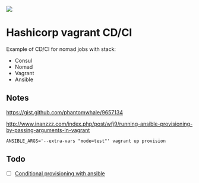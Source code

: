 ![](https://github.com/zhenik-poc/hashicorp-vagrant-cd-ci/workflows/test-consul-healthchecks/badge.svg)
# Hashicorp vagrant CD/CI
Example of CD/CI for nomad jobs with stack: 
- Consul
- Nomad
- Vagrant
- Ansible
## Notes
https://gist.github.com/phantomwhale/9657134 

http://www.inanzzz.com/index.php/post/wfj9/running-ansible-provisioning-by-passing-arguments-in-vagrant 

```
ANSIBLE_ARGS='--extra-vars "mode=test"' vagrant up provision 
```
## Todo
- [ ] [Conditional provisioning with ansible](https://stackoverflow.com/questions/28941494/conditionally-call-different-provision-in-vagrantfile) 